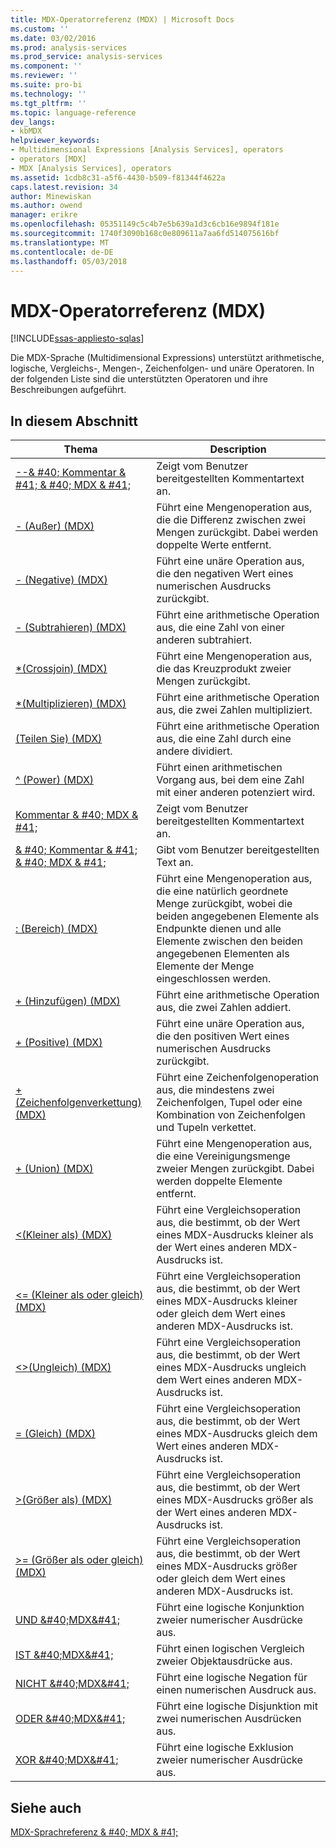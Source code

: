 ```yaml
---
title: MDX-Operatorreferenz (MDX) | Microsoft Docs
ms.custom: ''
ms.date: 03/02/2016
ms.prod: analysis-services
ms.prod_service: analysis-services
ms.component: ''
ms.reviewer: ''
ms.suite: pro-bi
ms.technology: ''
ms.tgt_pltfrm: ''
ms.topic: language-reference
dev_langs:
- kbMDX
helpviewer_keywords:
- Multidimensional Expressions [Analysis Services], operators
- operators [MDX]
- MDX [Analysis Services], operators
ms.assetid: 1cdb8c31-a5f6-4430-b509-f81344f4622a
caps.latest.revision: 34
author: Minewiskan
ms.author: owend
manager: erikre
ms.openlocfilehash: 05351149c5c4b7e5b639a1d3c6cb16e9894f181e
ms.sourcegitcommit: 1740f3090b168c0e809611a7aa6fd514075616bf
ms.translationtype: MT
ms.contentlocale: de-DE
ms.lasthandoff: 05/03/2018
---
```

# <a name="mdx-operator-reference-mdx"></a>MDX-Operatorreferenz (MDX)
[!INCLUDE[ssas-appliesto-sqlas](../includes/ssas-appliesto-sqlas.md)]

  Die MDX-Sprache (Multidimensional Expressions) unterstützt arithmetische, logische, Vergleichs-, Mengen-, Zeichenfolgen- und unäre Operatoren. In der folgenden Liste sind die unterstützten Operatoren und ihre Beschreibungen aufgeführt.  
  
## <a name="in-this-section"></a>In diesem Abschnitt  
  
|Thema|Description|  
|-----------|-----------------|  
|[--& #40; Kommentar & #41; & #40; MDX & #41;](../mdx/comment-mdx-operator-reference.md)|Zeigt vom Benutzer bereitgestellten Kommentartext an.|  
|[- &#40;Außer&#41; &#40;MDX&#41;](../mdx/except-mdx-operator.md)|Führt eine Mengenoperation aus, die die Differenz zwischen zwei Mengen zurückgibt. Dabei werden doppelte Werte entfernt.|  
|[- &#40;Negative&#41; &#40;MDX&#41;](../mdx/negative-mdx.md)|Führt eine unäre Operation aus, die den negativen Wert eines numerischen Ausdrucks zurückgibt.|  
|[- &#40;Subtrahieren&#41; &#40;MDX&#41;](../mdx/subtract-mdx.md)|Führt eine arithmetische Operation aus, die eine Zahl von einer anderen subtrahiert.|  
|[&#42;&#40;Crossjoin&#41; &#40;MDX&#41;](../mdx/crossjoin-mdx-operator-reference.md)|Führt eine Mengenoperation aus, die das Kreuzprodukt zweier Mengen zurückgibt.|  
|[&#42;&#40;Multiplizieren&#41; &#40;MDX&#41;](../mdx/multiply-mdx.md)|Führt eine arithmetische Operation aus, die zwei Zahlen multipliziert.|  
|[&#40;Teilen Sie&#41; &#40;MDX&#41;](../mdx/divide-mdx-operator-reference.md)|Führt eine arithmetische Operation aus, die eine Zahl durch eine andere dividiert.|  
|[^ &#40;Power&#41; &#40;MDX&#41;](../mdx/power-mdx.md)|Führt einen arithmetischen Vorgang aus, bei dem eine Zahl mit einer anderen potenziert wird.|  
|[Kommentar & #40; MDX & #41;](../mdx/comment-mdx.md)|Zeigt vom Benutzer bereitgestellten Kommentartext an.|  
|[& #40; Kommentar & #41; & #40; MDX & #41;](../mdx/comment-mdx-double-slash.md)|Gibt vom Benutzer bereitgestellten Text an.|  
|[: &#40;Bereich&#41; &#40;MDX&#41;](../mdx/range-mdx.md)|Führt eine Mengenoperation aus, die eine natürlich geordnete Menge zurückgibt, wobei die beiden angegebenen Elemente als Endpunkte dienen und alle Elemente zwischen den beiden angegebenen Elementen als Elemente der Menge eingeschlossen werden.|  
|[+ &#40;Hinzufügen&#41; &#40;MDX&#41;](../mdx/add-mdx.md)|Führt eine arithmetische Operation aus, die zwei Zahlen addiert.|  
|[+ &#40;Positive&#41; &#40;MDX&#41;](../mdx/positive-mdx.md)|Führt eine unäre Operation aus, die den positiven Wert eines numerischen Ausdrucks zurückgibt.|  
|[+ &#40;Zeichenfolgenverkettung&#41; &#40;MDX&#41;](../mdx/string-concatenation-mdx.md)|Führt eine Zeichenfolgenoperation aus, die mindestens zwei Zeichenfolgen, Tupel oder eine Kombination von Zeichenfolgen und Tupeln verkettet.|  
|[+ &#40;Union&#41; &#40;MDX&#41;](../mdx/union-mdx-operator-reference.md)|Führt eine Mengenoperation aus, die eine Vereinigungsmenge zweier Mengen zurückgibt. Dabei werden doppelte Elemente entfernt.|  
|[&#60;&#40;Kleiner als&#41; &#40;MDX&#41;](../mdx/less-than-mdx.md)|Führt eine Vergleichsoperation aus, die bestimmt, ob der Wert eines MDX-Ausdrucks kleiner als der Wert eines anderen MDX-Ausdrucks ist.|  
|[&#60;= &#40;Kleiner als oder gleich&#41; &#40;MDX&#41;](../mdx/less-than-or-equal-to-mdx.md)|Führt eine Vergleichsoperation aus, die bestimmt, ob der Wert eines MDX-Ausdrucks kleiner oder gleich dem Wert eines anderen MDX-Ausdrucks ist.|  
|[&#60;&#62;&#40;Ungleich&#41; &#40;MDX&#41;](../mdx/not-equal-to-mdx.md)|Führt eine Vergleichsoperation aus, die bestimmt, ob der Wert eines MDX-Ausdrucks ungleich dem Wert eines anderen MDX-Ausdrucks ist.|  
|[= &#40;Gleich&#41; &#40;MDX&#41;](../mdx/equal-to-mdx.md)|Führt eine Vergleichsoperation aus, die bestimmt, ob der Wert eines MDX-Ausdrucks gleich dem Wert eines anderen MDX-Ausdrucks ist.|  
|[&#62;&#40;Größer als&#41; &#40;MDX&#41;](../mdx/greater-than-mdx.md)|Führt eine Vergleichsoperation aus, die bestimmt, ob der Wert eines MDX-Ausdrucks größer als der Wert eines anderen MDX-Ausdrucks ist.|  
|[&#62;= &#40;Größer als oder gleich&#41; &#40;MDX&#41;](../mdx/greater-than-or-equal-to-mdx.md)|Führt eine Vergleichsoperation aus, die bestimmt, ob der Wert eines MDX-Ausdrucks größer oder gleich dem Wert eines anderen MDX-Ausdrucks ist.|  
|[UND &AMP;#40;MDX&AMP;#41;](../mdx/and-mdx.md)|Führt eine logische Konjunktion zweier numerischer Ausdrücke aus.|  
|[IST &AMP;#40;MDX&AMP;#41;](../mdx/is-mdx.md)|Führt einen logischen Vergleich zweier Objektausdrücke aus.|  
|[NICHT &AMP;#40;MDX&AMP;#41;](../mdx/not-mdx.md)|Führt eine logische Negation für einen numerischen Ausdruck aus.|  
|[ODER &AMP;#40;MDX&AMP;#41;](../mdx/or-mdx.md)|Führt eine logische Disjunktion mit zwei numerischen Ausdrücken aus.|  
|[XOR &AMP;#40;MDX&AMP;#41;](../mdx/xor-mdx.md)|Führt eine logische Exklusion zweier numerischer Ausdrücke aus.|  
  
## <a name="see-also"></a>Siehe auch  
 [MDX-Sprachreferenz & #40; MDX & #41;](../mdx/mdx-language-reference-mdx.md)  
  
  
